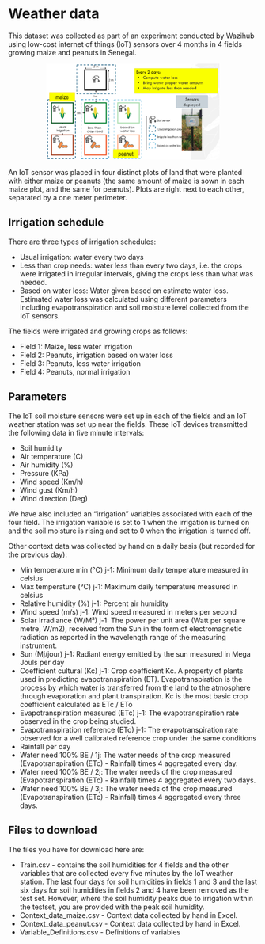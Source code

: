 # Weather data

This dataset was collected as part of an experiment conducted by Wazihub using low-cost internet of things (IoT) sensors over 4 months in 4 fields growing maize and peanuts in Senegal.

<p align="center">
  <img src="img/WS.png" width="350" alt="Plots of the experiment">
</p>


An IoT sensor was placed in four distinct plots of land that were planted with either maize or peanuts (the same amount of maize is sown in each maize plot, and the same for peanuts). Plots are right next to each other, separated by a one meter perimeter.

## Irrigation schedule
There are three types of irrigation schedules:
- Usual irrigation: water every two days
- Less than crop needs: water less than every two days, i.e. the crops were irrigated in irregular intervals, giving the crops less than what was needed.
- Based on water loss: Water given based on estimate water loss. Estimated water loss was calculated using different parameters including evapotranspiration and soil moisture level collected from the IoT sensors.
 
The fields were irrigated and growing crops as follows:

- Field 1: Maize, less water irrigation
- Field 2: Peanuts, irrigation based on water loss
- Field 3: Peanuts, less water irrigation
- Field 4: Peanuts, normal irrigation

## Parameters
The IoT soil moisture sensors were set up in each of the fields and an IoT weather station was set up near the fields. These IoT devices transmitted the following data in five minute intervals:
- Soil humidity
- Air temperature (C)
- Air humidity (%)
- Pressure (KPa)
- Wind speed (Km/h)
- Wind gust (Km/h)
- Wind direction (Deg)

We have also included an “irrigation” variables associated with each of the four field. The irrigation variable is set to 1 when the irrigation is turned on and the soil moisture is rising and set to 0 when the irrigation is turned off.

Other context data was collected by hand on a daily basis (but recorded for the previous day):

- Min temperature min (°C) j-1: Minimum daily temperature measured in celsius
- Max temperature (°C) j-1: Maximum daily temperature measured in celsius
- Relative humidity (%) j-1: Percent air humidity
- Wind speed (m/s) j-1: Wind speed measured in meters per second
- Solar Irradiance (W/M²) j-1: The power per unit area (Watt per square metre, W/m2), received from the Sun in the form of electromagnetic radiation as reported in the wavelength range of the measuring instrument.
- Sun (Mj/jour) j-1: Radiant energy emitted by the sun measured in Mega Jouls per day
- Coefficient cultural (Kc) j-1: Crop coefficient Kc. A property of plants used in predicting evapotranspiration (ET). Evapotranspiration is the process by which water is transferred from the land to the atmosphere through evaporation and plant transpiration. Kc is the most basic crop coefficient calculated as ETc / ETo
- Evapotranspiration measured (ETc) j-1: The evapotranspiration rate observed in the crop being studied.
- Evapotranspiration reference (ETo) j-1: The evapotranspiration rate observed for a well calibrated reference crop under the same conditions
- Rainfall per day
- Water need 100% BE / 1j: The water needs of the crop measured (Evapotranspiration (ETc) - Rainfall) times 4 aggregated every day.
- Water need 100% BE / 2j: The water needs of the crop measured (Evapotranspiration (ETc) - Rainfall) times 4 aggregated every two days.
- Water need 100% BE / 3j: The water needs of the crop measured (Evapotranspiration (ETc) - Rainfall) times 4 aggregated every three days.

## Files to download
The files you have for download here are:
- Train.csv - contains the soil humidities for 4 fields and the other variables that are collected every five minutes by the IoT weather station. The last four days for soil humidities in fields 1 and 3 and the last six days for soil humidities in fields 2 and 4 have been removed as the test set. However, where the soil humidity peaks due to irrigation within the testset, you are provided with the peak soil humidity.
- Context_data_maize.csv - Context data collected by hand in Excel.
- Context_data_peanut.csv - Context data collected by hand in Excel.
- Variable_Definitions.csv - Definitions of variables
